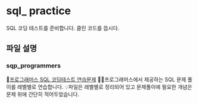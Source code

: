 # sql_ practice 
SQL 코딩 테스트를 준비합니다. 클린 코드를 씁시다.

## 파일 설명 
### sqp_programmers  
🔗[프로그래머스 SQL 코딩테스트 연습문제](https://school.programmers.co.kr/learn/challenges?order=recent&page=1&languages=mysql)
✍🏻프로그래머스에서 제공하는 SQL 문제 풀이를 레벨별로 연습합니다.
💡파일은 레벨별로 정리되어 있고 문제풀이에 필요한 개념은 문제 위에 간단히 적어두었습니다.
